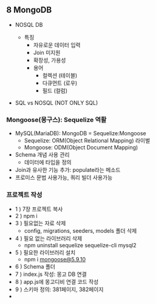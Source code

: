 [//]: # (진짜 몰겠다... ZeroCho 참고....)
## 8 MongoDB
- NOSQL DB
  - 특징
    - 자유로운 데이터 입력
    - Join 미지원
    - 확장성, 가용성
    - 용어
      - 컬렉션 (테이블)
      - 다큐먼트 (로우)
      - 필드 (컬럼)

- SQL vs NOSQL (NOT ONLY SQL)

### Mongoose(몽구스): Sequelize 역활
- MySQL(MariaDB): MongoDB = Sequelize:Mongoose
  - Sequelize: ORM(Object Relational Mapping) 라이벌
  - Mongoose: ODM(Object Document Mapping)
- Schema 개념 사용 관리
  - 데이터에 타입을 정의
- Join과 유사한 기능 추가: populate라는 메소드
- 프로미스 문법 사용가능, 쿼리 빌더 사용가능


### 프로젝트 작성 
- 1 ) 7장 프로젝트 복사
- 2 ) npm i
- 3 ) 필요없는 자료 삭제
  - config, migrations, seeders, models 폴더 삭제
- 4 ) 필요 없는 라이브러리 삭제
  - npm uninstall sequelize sequelize-cli mysql2
- 5 ) 필요한 라이브러리 설치
  - npm i mongoose@5.9.10
- 6 ) Schema 폴더
- 7 ) index.js 작성: 몽고 DB 연결
- 8 ) app.js에 몽고디비 연결 코드 작성
- 9 ) 스키마 정의: 381페이지, 382페이지
- 